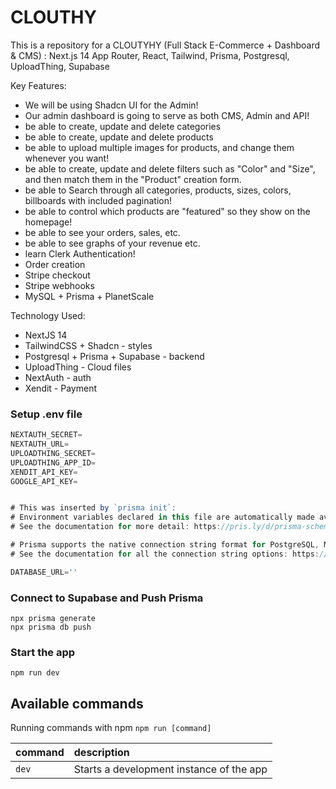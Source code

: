# CLOUTHY

This is a repository for a CLOUTYHY (Full Stack E-Commerce + Dashboard & CMS) : Next.js 14 App Router, React, Tailwind, Prisma, Postgresql, UploadThing, Supabase

Key Features:

- We will be using Shadcn UI for the Admin!
- Our admin dashboard is going to serve as both CMS, Admin and API!
- be able to create, update and delete categories
- be able to create, update and delete products
- be able to upload multiple images for products, and change them whenever you want!
- be able to create, update and delete filters such as "Color" and "Size", and then match them in the "Product" creation form.
- be able to Search through all categories, products, sizes, colors, billboards with included pagination!
- be able to control which products are "featured" so they show on the homepage!
- be able to see your orders, sales, etc.
- be able to see graphs of your revenue etc.
- learn Clerk Authentication!
- Order creation
- Stripe checkout
- Stripe webhooks
- MySQL + Prisma + PlanetScale

Technology Used:

- NextJS 14
- TailwindCSS + Shadcn - styles
- Postgresql + Prisma + Supabase - backend
- UploadThing - Cloud files
- NextAuth - auth
- Xendit - Payment

### Setup .env file

```js
NEXTAUTH_SECRET=
NEXTAUTH_URL=
UPLOADTHING_SECRET=
UPLOADTHING_APP_ID=
XENDIT_API_KEY=
GOOGLE_API_KEY=


# This was inserted by `prisma init`:
# Environment variables declared in this file are automatically made available to Prisma.
# See the documentation for more detail: https://pris.ly/d/prisma-schema#accessing-environment-variables-from-the-schema

# Prisma supports the native connection string format for PostgreSQL, MySQL, SQLite, SQL Server, MongoDB and CockroachDB.
# See the documentation for all the connection string options: https://pris.ly/d/connection-strings

DATABASE_URL=''
```

### Connect to Supabase and Push Prisma

```shell
npx prisma generate
npx prisma db push
```

### Start the app

```shell
npm run dev
```

## Available commands

Running commands with npm `npm run [command]`

| command | description                              |
| :------ | :--------------------------------------- |
| `dev`   | Starts a development instance of the app |
